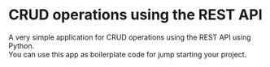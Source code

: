 # CRUD operations using the REST API

A very simple application for CRUD operations using the REST API using Python.  
You can use this app as boilerplate code for jump starting your project. 

